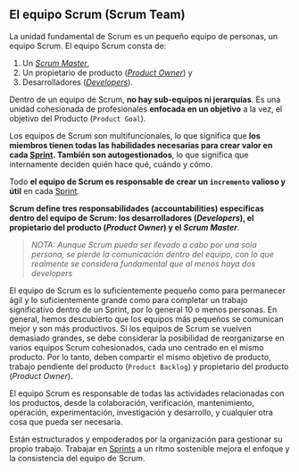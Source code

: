 ## El equipo Scrum (Scrum Team)

La unidad fundamental de Scrum es un pequeño equipo de personas, un equipo Scrum. El equipo Scrum consta de:
1. Un _[Scrum Master](scrum-master)_,
1. Un propietario de producto (_[Product Owner](product-owner)_) y 
1. Desarrolladores (_[Developers](developers)_).

Dentro de un equipo de Scrum, **no hay sub-equipos ni jerarquías**. Es una unidad cohesionada de profesionales **enfocada en un objetivo** a la vez, el objetivo del Producto (`Product Goal`).

Los equipos de Scrum son multifuncionales, lo que significa que **los miembros tienen todas las habilidades necesarias para crear valor en cada <span style="text-decoration: underline">Sprint</span>. También son autogestionados**, lo que significa que internamente deciden quién hace qué, cuándo y cómo.

Todo **el equipo de Scrum es responsable de crear un `incremento` valioso y útil** en cada <span style="text-decoration: underline">Sprint</span>.

**Scrum define tres responsabilidades (accountabilities) específicas dentro del equipo de Scrum: los desarrolladores (_Developers_), el propietario del producto (_Product Owner_) y el _Scrum Master_**.

> _NOTA: Aunque Scrum pueda ser llevado a cabo por una sola persona, se pierde la comunicación dentro del equipo, con lo que realmente se considera fundamental que al menos haya dos developers_

El equipo de Scrum es lo suficientemente pequeño como para permanecer ágil y lo suficientemente grande como para completar un trabajo significativo dentro de un Sprint, por lo general 10 o menos personas. En general, hemos descubierto que los equipos más pequeños se comunican mejor y son más productivos. Si los equipos de Scrum se vuelven demasiado grandes, se debe considerar la posibilidad de
reorganizarse en varios equipos Scrum cohesionados, cada uno centrado en el mismo producto. Por lo tanto, deben compartir el mismo objetivo de producto, trabajo pendiente del producto (`Product Backlog`) y propietario del producto (_Product Owner_).

El equipo Scrum es responsable de todas las actividades relacionadas con los productos, desde la colaboración, verificación, mantenimiento, operación, experimentación, investigación y desarrollo, y cualquier otra cosa que pueda ser necesaria.

Están estructurados y empoderados por la organización para gestionar su propio trabajo. Trabajar en <span style="text-decoration: underline">Sprints</span> a un ritmo sostenible mejora el enfoque y la consistencia del equipo de Scrum.